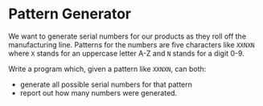 # Pattern Generator

We want to generate serial numbers for our products as they roll off the manufacturing line. Patterns for the
numbers are five characters like `XXNXN` where `X` stands for an uppercase letter A-Z and `N` stands for a digit 0-9.

Write a program which, given a pattern like `XXNXN`, can both:

* generate all possible serial numbers for that pattern
* report out how many numbers were generated.
